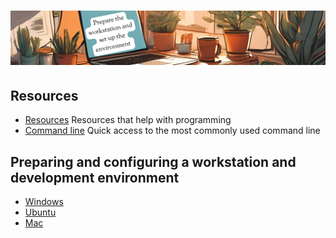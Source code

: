 # ![install - 2025](./Assets/images/home-heders.png)

## Resources

* [Resources](../Getting-Started/Assets/things/Resources.md) Resources that help with programming
* [Command line](./Most-used-command-line) Quick access to the most commonly used command line

## Preparing and configuring a workstation and development environment

* [Windows](./Windows)
* [Ubuntu](./Ubuntu)
* [Mac](./Mac)
